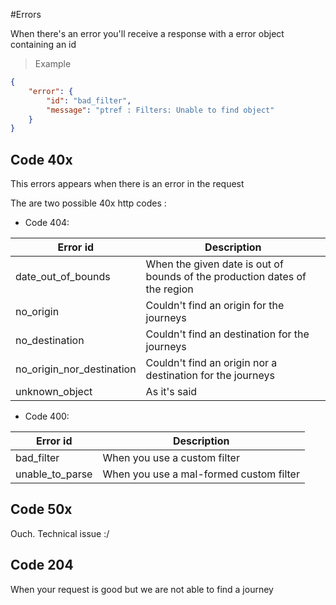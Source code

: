#Errors

<aside class="notice">When there's an error you'll receive a response with a error object
containing an id
</aside>


>Example

```json
{
    "error": {
        "id": "bad_filter",
        "message": "ptref : Filters: Unable to find object"
    }
}
```



Code 40x
--------

This errors appears when there is an error in the request

The are two possible 40x http codes :

-   Code 404:

| Error id                     | Description                                                                |
|------------------------------|----------------------------------------------------------------------------|
| date_out_of_bounds        | When the given date is out of bounds of the production dates of the region |
| no_origin                   | Couldn't find an origin for the journeys                                   |
| no_destination              | Couldn't find an destination for the journeys                              |
| no_origin_nor_destination | Couldn't find an origin nor a destination for the journeys                 |
| unknown_object              | As it's said                                                               |

-   Code 400:

| Error id          | Description                             |
|-------------------|-----------------------------------------|
| bad_filter       | When you use a custom filter            |
| unable_to_parse | When you use a mal-formed custom filter |

Code 50x
--------

Ouch. Technical issue :/

Code 204
--------

When your request is good but we are not able to find a journey
